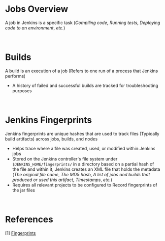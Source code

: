 # Jobs Overview

A job in Jenkins is a specific task (*Compiling code*, *Running tests*, *Deploying code to an environment*, *etc.*)

<br>

# Builds

A build is an execution of a job (Refers to one run of a process that Jenkins performs)

* A history of failed and successful builds are tracked for troubleshooting purposes

<br>

# Jenkins Fingerprints

Jenkins fingerprints are unique hashes that are used to track files (Typically build artifacts) across jobs, builds, and nodes

* Helps trace where a file was created, used, or modified within Jenkins jobs
* Stored on the Jenkins controller's file system under `$JENKINS_HOME/fingerprints/` in a directory based on a partial hash of the file and within it, Jenkins creates an XML file that holds the metadata (*The original file name*, *The MD5 hash*, *A list of jobs and builds that produced or used this artifact*, *Timestamps*, *etc.*)
* Requires all relevant projects to be configured to Record fingerprints of the jar files

<br>

# References

[1] [Fingerprints](https://www.jenkins.io/doc/book/using/fingerprints/#fingerprints) <br>